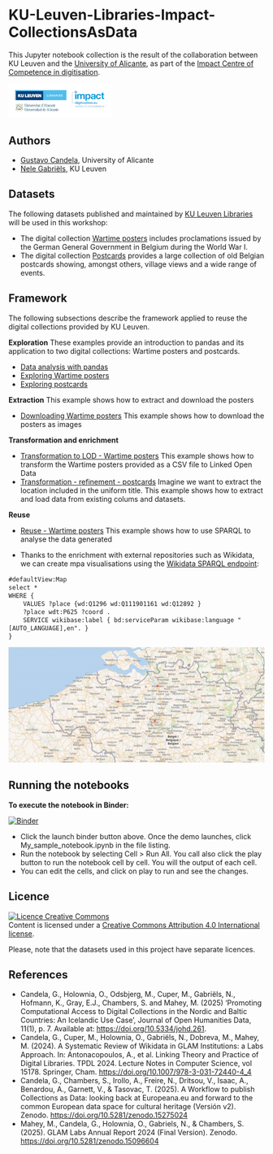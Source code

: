 # KU-Leuven-Libraries-Impact-CollectionsAsData

This Jupyter notebook collection is the result of the collaboration between KU Leuven and the [University of Alicante](https://www.ua.es/), as part of the [Impact Centre of Competence in digitisation](https://www.digitisation.eu/).

<img src="images/logos.png" width="40%">

## Authors

- [Gustavo Candela](https://orcid.org/0000-0001-6122-0777), University of Alicante
- [Nele Gabriëls](https://orcid.org/0000-0002-0325-3228), KU Leuven

## Datasets
The following datasets published and maintained by [KU Leuven Libraries](https://bib.kuleuven.be/english) will be used in this workshop:

- The digital collection [Wartime posters](https://kuleuven.limo.libis.be/discovery/collectionDiscovery?vid=32KUL_KUL:KULeuven&collectionId=81411182030001488&lang=en) includes proclamations issued by the German General Government in Belgium during the World War I.
- The digital collection [Postcards](https://kuleuven.limo.libis.be/discovery/collectionDiscovery?vid=32KUL_KUL:KULeuven&collectionId=81531489730001488&lang=en) provides a large collection of old Belgian postcards showing, amongst others, village views and a wide range of events. 

## Framework

The following subsections describe the framework applied to reuse the digital collections provided by KU Leuven.

**Exploration**
These examples provide an introduction to pandas and its application to two digital collections: Wartime posters and postcards.

- [Data analysis with pandas](https://nbviewer.org/github/hibernator11/KU-Leuven-Libraries-Impact-CollectionsAsData/blob/main/notebooks/exploration/pandas-introduction.ipynb)
- [Exploring Wartime posters](https://nbviewer.org/github/hibernator11/KU-Leuven-Libraries-Impact-CollectionsAsData/blob/main/notebooks/exploration/wartime-posters-exploration.ipynb)
- [Exploring postcards](https://nbviewer.org/github/hibernator11/KU-Leuven-Libraries-Impact-CollectionsAsData/blob/main/notebooks/exploration/postcards-exploration.ipynb)

**Extraction** This example shows how to extract and download the posters
- [Downloading Wartime posters](https://nbviewer.org/github/hibernator11/KU-Leuven-Libraries-Impact-CollectionsAsData/blob/main/notebooks/extraction/wartime-posters-extraction.ipynb) This example shows how to download the posters as images

**Transformation and enrichment**
- [Transformation to LOD - Wartime posters](https://nbviewer.org/github/hibernator11/KU-Leuven-Libraries-Impact-CollectionsAsData/blob/main/notebooks/transformation/wartime-posters-transformation-LOD.ipynb) This example shows how to transform the Wartime posters provided as a CSV file to Linked Open Data 
- [Transformation - refinement - postcards](https://nbviewer.org/github/hibernator11/KU-Leuven-Libraries-Impact-CollectionsAsData/blob/main/notebooks/transformation/postcards-transformation-refinement.ipynb) Imagine we want to extract the location included in the uniform title. This example shows how to extract and load data from existing colums and datasets.

**Reuse**
- [Reuse - Wartime posters](https://nbviewer.org/github/hibernator11/KU-Leuven-Libraries-Impact-CollectionsAsData/blob/main/notebooks/transformation/wartime-posters-reuse.ipynb) This example shows how to use SPARQL to analyse the data generated

- Thanks to the enrichment with external repositories such as Wikidata, we can create mpa visualisations using the [Wikidata SPARQL endpoint](https://w.wiki/Dyey):

```
#defaultView:Map
select *
WHERE { 
    VALUES ?place {wd:Q1296 wd:Q111901161 wd:Q12892 }
    ?place wdt:P625 ?coord .
    SERVICE wikibase:label { bd:serviceParam wikibase:language "[AUTO_LANGUAGE],en". }
}
```

<img src="images/map.png" widht="40%">

## Running the notebooks
**To execute the notebook in Binder:**

[![Binder](https://mybinder.org/badge_logo.svg)](https://mybinder.org/v2/gh/hibernator11/KU-Leuven-Libraries-Impact-CollectionsAsData/HEAD)

- Click the launch binder button above. Once the demo launches, click My_sample_notebook.ipynb in the file listing.
- Run the notebook by selecting Cell > Run All. You call also click the play button to run the notebook cell by cell. You will the output of each cell.
- You can edit the cells, and click on play to run and see the changes.

## Licence
<a rel="license" href="http://creativecommons.org/licenses/by/4.0/"><img alt="Licence Creative Commons" style="border-width:0" src="https://i.creativecommons.org/l/by/4.0/80x15.png" /></a><br />Content is licensed under a <a rel="license" href="http://creativecommons.org/licenses/by/4.0/">Creative Commons Attribution 4.0 International license</a>.

Please, note that the datasets used in this project have separate licences.

## References

- Candela, G., Holownia, O., Odsbjerg, M., Cuper, M., Gabriëls, N., Hofmann, K., Gray, E.J., Chambers, S. and Mahey, M. (2025) ‘Promoting Computational Access to Digital Collections in the Nordic and Baltic Countries: An Icelandic Use Case’, Journal of Open Humanities Data, 11(1), p. 7. Available at: https://doi.org/10.5334/johd.261.
- Candela, G., Cuper, M., Holownia, O., Gabriëls, N., Dobreva, M., Mahey, M. (2024). A Systematic Review of Wikidata in GLAM Institutions: a Labs Approach. In: Antonacopoulos, A., et al. Linking Theory and Practice of Digital Libraries. TPDL 2024. Lecture Notes in Computer Science, vol 15178. Springer, Cham. https://doi.org/10.1007/978-3-031-72440-4_4
- Candela, G., Chambers, S., Irollo, A., Freire, N., Dritsou, V., Isaac, A., Benardou, A., Garnett, V., & Tasovac, T. (2025). A Workflow to publish Collections as Data: looking back at Europeana.eu and forward to the common European data space for cultural heritage (Versión v2). Zenodo. https://doi.org/10.5281/zenodo.15275024
- Mahey, M., Candela, G., Holownia, O., Gabriels, N., & Chambers, S. (2025). GLAM Labs Annual Report 2024 (Final Version). Zenodo. https://doi.org/10.5281/zenodo.15096604
